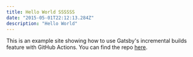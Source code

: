 ```yaml
---
title: Hello World SSSSSS
date: "2015-05-01T22:12:13.284Z"
description: "Hello World"
---
```


This is an example site showing how to use Gatsby's incremental builds feature with GitHub Actions. You can find the repo [here](https://github.com/signalnerve/gatsby-incremental-builds-gh-actions-example/actions).

